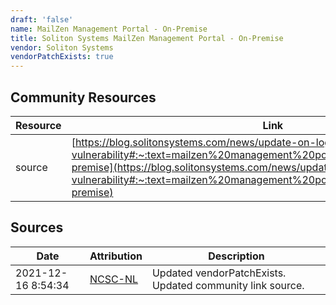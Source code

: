 ```yaml
---
draft: 'false'
name: MailZen Management Portal - On-Premise
title: Soliton Systems MailZen Management Portal - On-Premise
vendor: Soliton Systems
vendorPatchExists: true
---
```



## Community Resources
| Resource | Link |
| --- | --- |
| source | [https://blog.solitonsystems.com/news/update-on-log4j-vulnerability#:~:text=mailzen%20management%20portal%20%E2%80%93%20on-premise](https://blog.solitonsystems.com/news/update-on-log4j-vulnerability#:~:text=mailzen%20management%20portal%20%E2%80%93%20on-premise) |


## Sources
| Date | Attribution | Description |
| --- | --- | --- |
| 2021-12-16 8:54:34 | [NCSC-NL](https://github.com/NCSC-NL/log4shell/blob/main/software/README.md) | Updated vendorPatchExists. Updated community link source.  |
